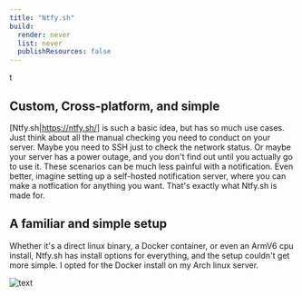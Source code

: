 ```yaml
---
title: "Ntfy.sh"
build:
  render: never
  list: never
  publishResources: false
---
```


t

## Custom, Cross-platform, and simple

[Ntfy.sh|https://ntfy.sh/] is such a basic idea, but has so much use cases. Just think about all the manual checking you need to conduct on your server. Maybe you need to SSH just to check the network status. Or maybe your server has a power outage, and you don't find out until you actually go to use it. These scenarios can be much less painful with a notification. Even better, imagine setting up a self-hosted notification server, where you can make a notfication for anything you want. That's exactly what Ntfy.sh is made for.

## A familiar and simple setup

Whether it's a direct linux binary, a Docker container, or even an ArmV6 cpu install, Ntfy.sh has install options for everything, and the setup couldn't get more simple. I opted for the Docker install on my Arch linux server.

![text](/assets/Images/ntfy.png)
